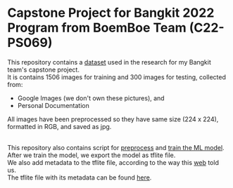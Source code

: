 # Capstone Project for Bangkit 2022 Program from BoemBoe Team (C22-PS069)

This repository contains a [dataset](https://github.com/ahmdxrzky/capstone-bangkit-2022/tree/main/dataset/spices.zip) used in the research for my Bangkit team's capstone project. <br>
It is contains 1506 images for training and 300 images for testing, collected from:
* Google Images (we don't own these pictures), and
* Personal Documentation

All images have been preprocessed so they have same size (224 x 224), formatted in RGB, and saved as jpg. <br><br>

This repository also contains script for [preprocess](https://github.com/ahmdxrzky/capstone-bangkit-2022/blob/main/script/script_for_preprocessing.ipynb) and [train the ML model](https://github.com/ahmdxrzky/capstone-bangkit-2022/blob/main/script/script_for_model.ipynb). <br>
After we train the model, we export the model as tflite file. <br>
We also add metadata to the tflite file, according to the way this [web](https://www.tensorflow.org/lite/models/convert/metadata) told us. <br>
The tflite file with its metadata can be found [here](https://drive.google.com/file/d/1-BiDa8ioQTW489EEME6zxkRHugZwiJ7d/view?usp=drivesdk).
